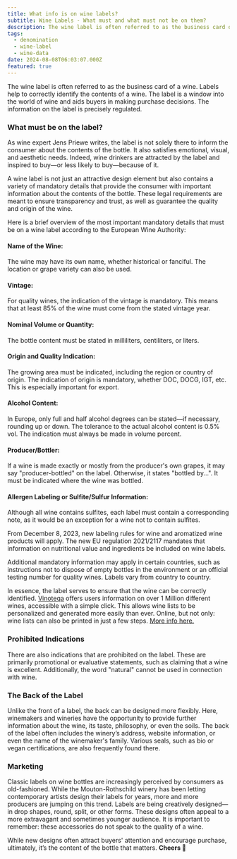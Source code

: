 ```yaml
---
title: What info is on wine labels?
subtitle: Wine Labels - What must and what must not be on them?
description: The wine label is often referred to as the business card of a wine. Labels help to correctly identify the contents of a wine. The label is a window into the world of wine and aids buyers in making purchase decisions.
tags:
  - denomination
  - wine-label
  - wine-data
date: 2024-08-08T06:03:07.000Z
featured: true
---
```


The wine label is often referred to as the business card of a wine. Labels help to correctly identify the contents of a wine. The label is a window into the world of wine and aids buyers in making purchase decisions. The information on the label is precisely regulated.

### What must be on the label?

As wine expert Jens Priewe writes, the label is not solely there to inform the consumer about the contents of the bottle. It also satisfies emotional, visual, and aesthetic needs. Indeed, wine drinkers are attracted by the label and inspired to buy—or less likely to buy—because of it.

A wine label is not just an attractive design element but also contains a variety of mandatory details that provide the consumer with important information about the contents of the bottle. These legal requirements are meant to ensure transparency and trust, as well as guarantee the quality and origin of the wine.

Here is a brief overview of the most important mandatory details that must be on a wine label according to the European Wine Authority:

#### Name of the Wine:

The wine may have its own name, whether historical or fanciful. The location or grape variety can also be used.

#### Vintage:

For quality wines, the indication of the vintage is mandatory. This means that at least 85% of the wine must come from the stated vintage year.

#### Nominal Volume or Quantity:

The bottle content must be stated in milliliters, centiliters, or liters.

#### Origin and Quality Indication:

The growing area must be indicated, including the region or country of origin. The indication of origin is mandatory, whether DOC, DOCG, IGT, etc. This is especially important for
export.

#### Alcohol Content:

In Europe, only full and half alcohol degrees can be stated—if necessary, rounding up or down. The tolerance to the actual alcohol content is 0.5% vol. The indication must always be
made in volume percent.

#### Producer/Bottler:

If a wine is made exactly or mostly from the producer's own grapes, it may say "producer-bottled" on the label. Otherwise, it states "bottled by...". It must be indicated where the wine
was bottled.

#### Allergen Labeling or Sulfite/Sulfur Information:

Although all wine contains sulfites, each label must contain a corresponding note, as it would be an exception for a wine not to contain sulfites.

From December 8, 2023, new labeling rules for wine and aromatized wine products will apply. The new EU regulation 2021/2117 mandates that information on nutritional value and ingredients be included on wine labels.

Additional mandatory information may apply in certain countries, such as instructions not to dispose of empty bottles in the environment or an official testing number for quality wines. Labels vary from country to country.

In essence, the label serves to ensure that the wine can be correctly identified. [Vinoteqa](/en) offers users information on over 1 Million different wines, accessible with a simple click. This allows wine lists to be personalized and generated more easily than ever. Online, but not only: wine lists can also be printed in just a few steps. [More info here.](/en)

### Prohibited Indications

There are also indications that are prohibited on the label. These are primarily promotional or evaluative statements, such as claiming that a wine is excellent. Additionally, the word "natural" cannot be used in connection with wine.

### The Back of the Label

Unlike the front of a label, the back can be designed more flexibly. Here, winemakers and wineries have the opportunity to provide further information about the wine, its taste, philosophy, or even the soils. The back of the label often includes the winery’s address, website information, or even the name of the winemaker's family. Various seals, such as bio or vegan certifications, are also frequently found there.

### Marketing

Classic labels on wine bottles are increasingly perceived by consumers as old-fashioned. While the Mouton-Rothschild winery has been letting contemporary artists design their labels for years, more and more producers are jumping on this trend. Labels are being creatively designed—in drop shapes, round, split, or other forms. These designs often appeal to a more extravagant and sometimes younger audience. It is important to remember: these accessories do not speak to the quality of a wine.

While new designs often attract buyers' attention and encourage purchase, ultimately, it’s the content of the bottle that matters. **Cheers 🍷**

